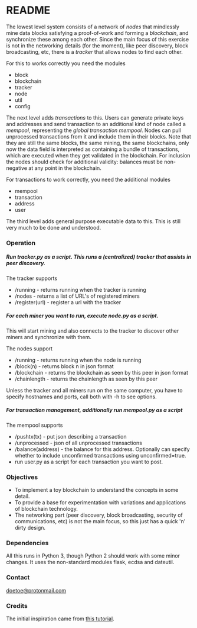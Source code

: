# README #

The lowest level system consists of a network of *nodes* that mindlessly mine data blocks satisfying a proof-of-work and forming a *blockchain*, and synchronize these among each other. Since the main focus of this exercise is not in the networking details (for the moment), like peer discovery, block broadcasting, etc, there is a *tracker* that allows nodes to find each other.

For this to works correctly you need the modules

* block
* blockchain
* tracker
* node
* util
* config

The next level adds *transactions* to this. Users can generate private keys and addresses and send transaction to an additional kind of node called a *mempool*, representing the *global transaction mempool*. Nodes can pull unprocessed transactions from it and include them in their blocks. Note that they are still the same blocks, the same mining, the same blockchains, only now the data field is interpreted as containing a bundle of transactions, which are executed when they get validated in the blockchain. For inclusion the nodes should check for additional validity: balances must be non-negative at any point in the blockchain.

For transactions to work correctly, you need the additional modules

* mempool
* transaction
* address
* user

The third level adds general purpose executable data to this. This is still very much to be done and understood.

### Operation ###

##### Run tracker.py as a script. This runs a (centralized) tracker that assists in peer discovery. 

The tracker supports

* /running         - returns running when the tracker is running
* /nodes           - returns a list of URL's of registered miners
* /register(url)   - register a url with the tracker

##### For each miner you want to run, execute node.py as a script.

This will start mining and also connects to the tracker to discover other miners and synchronize with them.

The nodes support
  
  * /running      - returns running when the node is running
  * /block(n)     - returns block n in json format
  * /blockchain   - returns the blockchain as seen by this peer in json format
  * /chainlength  - returns the chainlength as seen by this peer

Unless the tracker and all miners run on the same computer, you have to specify hostnames and ports, call both with -h to see options.

##### For transaction management, additionally run mempool.py as a script

The mempool supports

* /pushtx(tx)       - put json describing a transaction
* /unprocessed      - json of all unprocessed transactions
* /balance(address) - the balance for this address. Optionally can specify whether to
                        include unconfirmed transactions using unconfirmed=true.
* run user.py as a script for each transaction you want to post.

### Objectives ###

* To implement a toy blockchain to understand the concepts in some detail.
* To provide a base for experimentation with variations and applications of blockchain technology.
* The networking part (peer discovery, block broadcasting, security of communications, etc) is not the main focus, so this just has a quick 'n' dirty design. 

### Dependencies ###

All this runs in Python 3, though Python 2 should work with some minor changes. It uses the non-standard modules flask, ecdsa and dateutil.

### Contact ###

doetoe@protonmail.com

### Credits ###

The initial inspiration came from [this tutorial](https://bigishdata.com/2017/10/17/write-your-own-blockchain-part-1-creating-storing-syncing-displaying-mining-and-proving-work/).
